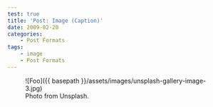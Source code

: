 ```yaml
---
test: true
title: 'Post: Image (Caption)'
date: 2009-02-20
categories:
    - Post Formats
tags:
    - image
    - Post Formats
---
```


<figure>
  ![Foo]({{ basepath }}/assets/images/unsplash-gallery-image-3.jpg)
  <figcaption>Photo from Unsplash.</figcaption>
</figure>
